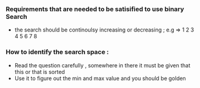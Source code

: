 
### Requirements that are needed to be satisified to use binary Search

- the search should be continoulsy increasing or decreasing ; e.g => 1 2 3 4 5 6 7 8


### How to identify the search space :

- Read the question carefully , somewhere in there it must be given that this or that is sorted 
- Use it to figure out the min and max value and you should be golden
